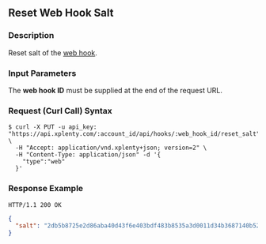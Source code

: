 ## Reset Web Hook Salt

### Description
Reset salt of the [web hook](https://github.com/xplenty/xplenty-api-doc-v2/blob/master/resources/hooks/web-hook.md).

### Input Parameters
The **web hook ID** must be supplied at the end of the request URL.

### Request (Curl Call) Syntax
```shell
$ curl -X PUT -u api_key: "https://api.xplenty.com/:account_id/api/hooks/:web_hook_id/reset_salt" \
  -H "Accept: application/vnd.xplenty+json; version=2" \
  -H "Content-Type: application/json" -d '{
    "type":"web"
  }'
```

### Response Example
```HTTP
HTTP/1.1 200 OK
```

```json
{
  "salt": "2db5b8725e2d86aba40d43f6e403bdf483b8535a3d0011d34b3687140b52bc8c"
}
```
